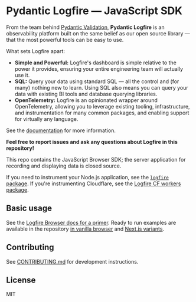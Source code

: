 # Pydantic Logfire — JavaScript SDK

From the team behind [Pydantic Validation](https://pydantic.dev/), **Pydantic Logfire** is an observability platform built on the same belief as our open source library — that the most powerful tools can be easy to use.

What sets Logfire apart:

- **Simple and Powerful:** Logfire's dashboard is simple relative to the power it provides, ensuring your entire engineering team will actually use it.
- **SQL:** Query your data using standard SQL — all the control and (for many) nothing new to learn. Using SQL also means you can query your data with existing BI tools and database querying libraries.
- **OpenTelemetry:** Logfire is an opinionated wrapper around OpenTelemetry, allowing you to leverage existing tooling, infrastructure, and instrumentation for many common packages, and enabling support for virtually any language.

See the [documentation](https://logfire.pydantic.dev/docs/) for more information.

**Feel free to report issues and ask any questions about Logfire in this repository!**

This repo contains the JavaScript Browser SDK; the server application for recording and displaying data is closed source.

If you need to instrument your Node.js application, see the [`logfire` package](https://www.npmjs.com/package/logfire).
If you're instrumenting Cloudflare, see the [Logfire CF workers package](https://www.npmjs.com/package/@pydantic/logfire-cf-workers).

## Basic usage

See the [Logfire Browser docs for a primer](https://logfire.pydantic.dev/docs/integrations/javascript/browser/). Ready to run examples are available in the repository [in vanilla browser](https://github.com/pydantic/logfire-js/tree/main/examples/browser) and [Next.js variants](https://github.com/pydantic/logfire-js/tree/main/examples/nextjs-client-side-instrumentation).

## Contributing

See [CONTRIBUTING.md](https://github.com/pydantic/logfire-js/blob/main/CONTRIBUTING.md) for development instructions.

## License

MIT
